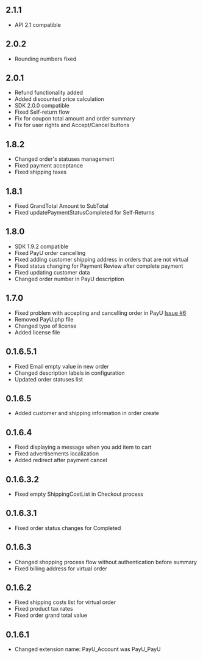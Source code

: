 ## 2.1.1

* API 2.1 compatible

## 2.0.2

* Rounding numbers fixed

## 2.0.1

* Refund functionality added
* Added discounted price calculation
* SDK 2.0.0 compatible
* Fixed Self-return flow
* Fix for coupon total amount and order summary
* Fix for user rights and Accept/Cancel buttons


## 1.8.2

* Changed order's statuses management
* Fixed payment acceptance
* Fixed shipping taxes

## 1.8.1

* Fixed GrandTotal Amount to SubTotal
* Fixed updatePaymentStatusCompleted for Self-Returns

## 1.8.0

* SDK 1.9.2 compatible
* Fixed PayU order cancelling
* Fixed adding customer shipping address in orders that are not virtual
* Fixed status changing for Payment Review after complete payment
* Fixed updating customer data
* Changed order number in  PayU description

## 1.7.0

* Fixed problem with accepting and cancelling order in PayU [Issue #6](https://github.com/PayU/plugin_magento_160/issues/6)
* Removed PayU.php file
* Changed type of license
* Added license file

## 0.1.6.5.1

* Fixed Email empty value in new order
* Changed description labels in configuration
* Updated order statuses list

## 0.1.6.5

* Added customer and shipping information in order create

## 0.1.6.4

* Fixed displaying a message when you add item to cart
* Fixed advertisements localization
* Added redirect after payment cancel

## 0.1.6.3.2

* Fixed empty ShippingCostList in Checkout process

## 0.1.6.3.1

* Fixed order status changes for Completed

## 0.1.6.3

* Changed shopping process flow without authentication before summary
* Fixed billing address for virtual order

## 0.1.6.2

* Fixed shipping costs list for virtual order
* Fixed product tax rates
* Fixed order grand total value

## 0.1.6.1

* Changed extension name: PayU_Account was PayU_PayU
